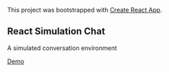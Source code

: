 This project was bootstrapped with [Create React App](https://github.com/facebook/create-react-app).

## React Simulation Chat

A simulated conversation environment

[Demo](https://amiryxe.github.io/react-simulation-chat/)
